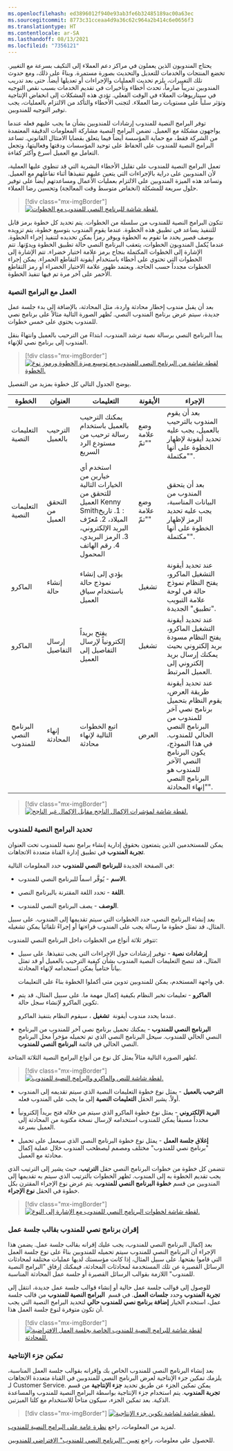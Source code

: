 ```yaml
---
ms.openlocfilehash: ed3896012f940e93ab3fe6b32485189ac00a63ec
ms.sourcegitcommit: 8773c31cceaa4d9a36c62c964a2b414c6e0656f3
ms.translationtype: HT
ms.contentlocale: ar-SA
ms.lasthandoff: 08/13/2021
ms.locfileid: "7356121"
---
```

يحتاج المندوبون الذين يعملون في مراكز دعم العملاء إلى التكيف بسرعة مع التغيير. تخضع المنتجات والخدمات للتعديل والتحديث بصورة مستمرة. وبناءً على ذلك، ومع حدوث تلك التغييرات، يلزم تحديث العمليات والإجراءات أو تعديلها أيضاً. حتى بعد تدريب المندوبين تدريباً صارماً، تحدث أخطاء وتأخيرات في تقديم الخدمات بسبب نقص التوجيه في سيناريوهات العملاء في الوقت الفعلي. تؤدي هذه المشكلات إلى انخفاض الإنتاجية وتؤثر سلباً على مستويات رضا العملاء. لتجنب الأخطاء والتأكد من الالتزام بالعمليات، يجب توفير التوجيه للمندوبين.

توفر البرامج النصية للمندوب إرشادات للمندوبين بشأن ما يجب عليهم فعله عندما يواجهون مشكلة مع العميل. تضمن البرامج النصية مشاركة المعلومات الدقيقة المعتمدة من الشركة فقط، مع حماية المؤسسة أيضاً فيما يتعلق بقضايا الامتثال القانوني. تساعد البرامج النصية للمندوب على الحفاظ على توحيد المؤسسات ودقتها وفعاليتها، وتجعل التعامل مع العميل أسرع وأكثر كفاءة.

تعمل البرامج النصية للمندوب على تقليل الأخطاء البشرية التي قد تنطوي عليها العملية، لأن المندوبين على دراية بالإجراءات التي يتعين عليهم تنفيذها أثناء تفاعلهم مع العميل. وتساعد هذه الميزة المندوبين على الالتزام بعمليات الأعمال ومساعدتهم أيضاً على توفير حلول سريعة للمشكلة (انخفاض متوسط وقت المعالجة) وتحسين رضا العملاء.

> [!div class="mx-imgBorder"]
> [![لقطة شاشة للبرنامج النصي للمندوب مع الخطوات.](../media/4-1.png)](../media/4-1.png#lightbox)

تتكون البرامج النصية للمندوب من سلسلة من الخطوات. يتم تحديد كل خطوة برمز قابل للتنفيذ يساعد في تطبيق هذه الخطوة. عندما يقوم المندوب بتوسيع خطوة، يتم تزويده بوصف قصير يحدد ما تقوم به الخطوة ويوفر رمزاً يمكن تحديده لتنفيذ إجراء الخطوة. عندما يُكمل المندوبون الخطوات، يتعقب البرنامج النصي حالة تطبيق الخطوة ويدوّنها. تتم الإشارة إلى الخطوات المكتملة بنجاح برمز علامة اختيار خضراء. تتم الإشارة إلى الخطوات التي تحتوي على أخطاء باستخدام أيقونة التقاطع الحمراء. يمكن إجراء الخطوات مجدداً حسب الحاجة. ويعتمد ظهور علامة الاختيار الخضراء أو رمز التقاطع الأحمر على آخر مرة تم فيها تنفيذ الخطوة.

### <a name="work-with-scripts"></a>العمل مع البرامج النصية

بعد أن يقبل مندوب إخطار محادثة واردة، مثل المحادثة، بالإضافة إلى بدء جلسة عمل جديدة، سيتم عرض برنامج المندوب النصي. تُظهر الصورة التالية مثالاً على برنامج نصي للمندوب يحتوي على خمس خطوات.

يبدأ البرنامج النصي برسالة نصية ترشد المندوب، ابتداءً من الترحيب بالعميل وانتهاءً بنقل المندوب إلى برنامج نصي للإنهاء.

> [!div class="mx-imgBorder"]
> [![لقطة شاشة من البرنامج النصي للمندوب مع توسيع ميزة الخطوة ورموز نوع الخطوة.](../media/4-2.png)](../media/4-2.png#lightbox)

يوضح الجدول التالي كل خطوة بمزيد من التفصيل.

|     الخطوة                |     العنوان                 |     التعليمات                                                                                                                                     |     الأيقونة              |     الإجراء                                                                                                                                                                          |
|-------------------------|---------------------------|-----------------------------------------------------------------------------------------------------------------------------------------------------|-----------------------|-------------------------------------------------------------------------------------------------------------------------------------------------------------------------------------|
|     التعليمات النصية    |     الترحيب بالعميل      |     يمكنك الترحيب بالعميل باستخدام رسالة ترحيب من مستودع الرد السريع                                                                      |     وضع علامة "تمّ"    |     بعد أن يقوم المندوب بالترحيب بالعميل، يجب عليه تحديد أيقونة لإظهار الخطوة على أنها "مكتملة".                                                                              |
|     التعليمات النصية    |     التحقق من العميل       |     استخدم أي خيارين من الخيارات التالية للتحقق من العميل Kenny Smith‏: 1. تاريخ الميلاد، 2. مُعرّف البريد الإلكتروني، 3. الرمز البريدي، 4. رقم الهاتف المحمول    |     وضع علامة "تمّ"      |     بعد أن يتحقق المندوب من البيانات المناسبة، يجب عليه تحديد الرمز لإظهار الخطوة على أنها "مكتملة".                                                                       |
|     الماكرو               |     إنشاء حالة         |     يؤدي إلى إنشاء نموذج حالة باستخدام سياق العميل                                                                                               |     تشغيل               |     عند تحديد أيقونة التشغيل الماكرو، يفتح النظام نموذج حالة في لوحة علامة التبويب "تطبيق" الجديدة.                                                                            |
|     الماكرو               |     إرسال التفاصيل          |     يفتح بريداً إلكترونياً لإرسال التفاصيل إلى العميل                                                                                                     |     تشغيل               |     عند تحديد أيقونة التشغيل الماكرو، يفتح النظام مسودة بريد إلكتروني بحيث يمكنك إرسال بريد إلكتروني إلى العميل المرتبط.                                                           |
|     البرنامج النصي للمندوب        |     إنهاء المحادثة    |     اتبع الخطوات التالية لإنهاء محادثة                                                                                                    |     العرض              |     عند تحديد أيقونة طريقة العرض، يقوم النظام بتحميل برنامج نصي آخر للمندوب من البرنامج النصي الحالي للمندوب. في هذا النموذج، يكون البرنامج النصي الآخر للمندوب هو البرنامج النصي "إنهاء المحادثة".    |

> [!div class="mx-imgBorder"]
> [![لقطة شاشة لمؤشرات الإكمال الناجح مقابل الإكمال غير الناجح.](../media/4-3.png)](../media/4-3.png#lightbox)

### <a name="define-agent-scripts"></a>تحديد البرامج النصية للمندوب

يمكن للمستخدمين الذين يتمتعون بحقوق إدارية إنشاء برامج نصية للمندوب تحت العنوان **تجربة المندوب** في تطبيق إدارة القناة متعددة الاتجاهات.

في الصفحة الجديدة **للبرنامج النصي للمندوب** حدد المعلومات التالية:

- **الاسم** - يُوفَّر اسماً للبرنامج النصي للمندوب.

- **اللغة** - تحدد اللغة المقترنة بالبرنامج النصي.

- **الوصف** - يصف البرنامج النصي للمندوب.

بعد إنشاء البرنامج النصي، حدد الخطوات التي سيتم تقديمها إلى المندوب. على سبيل المثال، قد تمثل خطوة ما رسالة يجب على المندوب قراءتها أو إجراءً تلقائياً يمكن تشغيله.

تتوفر ثلاثة أنواع من الخطوات داخل البرنامج النصي للمندوب:

- **إرشادات نصية** - توفير إرشادات حول الإجراءات التي يجب تنفيذها. على سبيل المثال، قد تنصح التعليمات النصية المندوب بشأن كيفية الترحيب بالعميل أو قد تمثل بياناً ختامياً يمكن استخدامه لإنهاء المحادثة.

  في واجهة المستخدم، يمكن للمندوبين تدوين متى أكملوا الخطوة بناءً على التعليمات.

- **الماكرو** - تعليمات تخبر النظام بكيفية إكمال مهمة ما. على سبيل المثال، قد يتم تكوين الماكرو لإنشاء سجل حالة.

  عندما يحدد مندوب أيقونة‏  **تشغيل** ، سيقوم النظام بتنفيذ الماكرو.

- **البرنامج النصي للمندوب** - يمكنك تحميل برنامج نصي آخر للمندوب من البرنامج النصي الحالي للمندوب. سيحل البرنامج النصي الذي تم تحميله مؤخراً محل البرنامج النصي الحالي في قائمة **البرنامج النصي للمندوب**.

تُظهر الصورة التالية مثالاً يمثل كل نوع من أنواع البرامج النصية الثلاثة المتاحة.

> [!div class="mx-imgBorder"]
> [![لقطة شاشة للنص والماكرو والبرامج النصية للمندوب.](../media/4-4.png)](../media/4-4.png#lightbox)

- **الترحيب بالعميل** - يمثل نوع خطوة التعليمات النصية الذي سيتم تقديمه إلى المندوب أولاً. يشير الحقل **التعليمات النصية** إلى ما يجب على المندوب فعله.

- **البريد الإلكتروني** - يمثل نوع خطوة الماكرو الذي سيتم من خلاله فتح بريداً إلكترونياً محدداً مسبقاً يمكن للمندوب استخدامه لإرسال نسخة مكتوبة من المحادثة إلى العميل بسرعة.

- **إغلاق جلسة العمل** - يمثل نوع خطوة البرنامج النصي الذي سيعمل على تحميل "برنامج نصي للمندوب" مختلف ومصمم ليصطحب المندوب خلال عملية إكمال محادثة مع العميل.

تتضمن كل خطوة من خطوات البرنامج النصي حقل **الترتيب**، حيث يشير إلى الترتيب الذي يجب تقديم الخطوة به إلى المندوب. تَظهر الخطوات بالترتيب الذي سيتم به تقديمها إلى المندوبين من قسم **خطوة البرنامج النصي للمندوب**. يتم عرض نوع الإجراء المقترن بكل خطوة في الحقل **نوع الإجراء**.

> [!div class="mx-imgBorder"]
> [![لقطة شاشة لخطوات البرنامج النصي للمندوب مع الإشارة إلى النوع.](../media/4-5.png)](../media/4-5.png#lightbox)

### <a name="associate-an-agent-script-with-a-session-template"></a>إقران برنامج نصي للمندوب بقالب جلسة عمل

بعد إكمال البرنامج النصي للمندوب، يجب عليك إقرانه بقالب جلسة عمل. يضمن هذا الإجراء أن البرنامج النصي للمندوب سيتم تحميله للمندوبين بناءً على نوع جلسة العمل التي قاموا بفتحها. على سبيل المثال، إذا كانت مؤسستك لديها عمليات مختلفة لمحادثات الرسائل القصيرة عن تلك المستخدمة لمحادثات المحادثة، فيمكنك إرفاق "البرامج النصية للمندوب" اللازمة بقوالب الرسائل القصيرة أو جلسة عمل المحادثة المناسبة.

للوصول إلى قوالب جلسة عمل حالية أو إنشاء قوالب جلسة عمل جديدة، انتقل إلى **تجربة المندوب** وحدد **جلسات العمل**. في قسم  **البرامج النصية للمندوب** من قالب جلسة عمل، استخدم الخيار **إضافة برنامج نصي للمندوب حالي** لتحديد البرامج النصية التي يجب أن تكون متوفرة لنوع جلسة العمل هذا.

> [!div class="mx-imgBorder"]
> [![لقطة شاشة للبرامج النصية للمندوب الخاصة بجلسة العمل الافتراضية للمحادثة.](../media/4-6.png)](../media/4-6.png#lightbox)

### <a name="enable-the-productivity-pane"></a>تمكين جزء الإنتاجية

بعد إنشاء البرنامج النصي للمندوب الخاص بك وإقرانه بقوالب جلسة العمل المناسبة، يلزمك تمكين جزء الإنتاجية لعرض البرنامج النصي للمندوبين في القناة متعددة الاتجاهات لـ Customer Service. يمكن تمكين الجزء عن طريق تحديد **جزء الإنتاجية** من قسم **تجربة المندوب**. يتم استخدام جزء الإنتاجية بواسطة البرامج النصية للمندوب والمساعدة الذكية. بعد تمكين الجزء، سيكون متاحاً للاستخدام مع كلتا الميزتين.

> [!div class="mx-imgBorder"]
> [![لقطة شاشة لشاشة تكوين جزء الإنتاجية.](../media/4-7.png)](../media/4-7.png#lightbox)

لمزيد من المعلومات، راجع [نظرة عامة على البرامج النصية للمندوب](/dynamics365/omnichannel/administrator/agent-scripts/?azure-portal=true/#overview-of-agent-scripts).

للحصول على معلومات، راجع [تعيين "البرنامج النصي للمندوب" الافتراضي للمندوبين](/dynamics365/omnichannel/administrator/agent-scripts/?azure-portal=true/#set-the-default-agent-script-for-agents).
